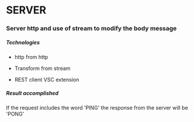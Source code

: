 # SERVER 

### Server http and use of stream to modify the body message

##### **Technologies**

 * http from http
 
 * Transform from stream
 
 * REST client VSC extension
 

##### **Result accomplished**

If the request includes the word 'PING' the response from the server will be 'PONG'
